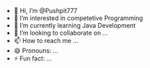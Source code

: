 - 👋 Hi, I’m @Pushpit777
- 👀 I’m interested in competetive Programming 
- 🌱 I’m currently learning Java Development
- 💞️ I’m looking to collaborate on ...
- 📫 How to reach me ...
- 😄 Pronouns: ...
- ⚡ Fun fact: ...

<!---
Pushpit777/Pushpit777 is a ✨ special ✨ repository because its `README.md` (this file) appears on your GitHub profile.
You can click the Preview link to take a look at your changes.
--->

